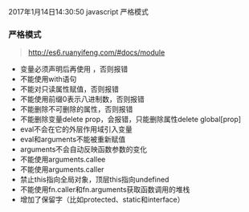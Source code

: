 2017年1月14日14:30:50
javascript 严格模式

### 严格模式 
> http://es6.ruanyifeng.com/#docs/module
- 变量必须声明后再使用 ，否则报错
- 不能使用with语句
- 不能对只读属性赋值，否则报错
- 不能使用前缀0表示八进制数，否则报错
- 不能删除不可删除的属性，否则报错
- 不能删除变量delete prop，会报错，只能删除属性delete global[prop]
- eval不会在它的外层作用域引入变量
- eval和arguments不能被重新赋值
- arguments不会自动反映函数参数的变化
- 不能使用arguments.callee
- 不能使用arguments.caller
- 禁止this指向全局对象，顶层this指向undefined
- 不能使用fn.caller和fn.arguments获取函数调用的堆栈
- 增加了保留字（比如protected、static和interface）